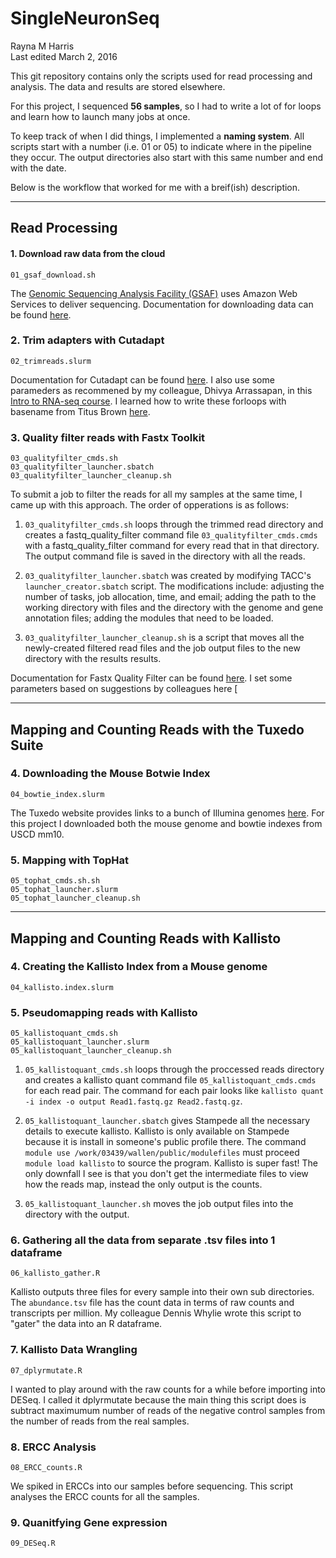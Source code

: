 # SingleNeuronSeq
Rayna M Harris  
Last edited March 2, 2016

This git repository contains only the scripts used for read processing and analysis. The data and results are stored elsewhere. 

For this project, I sequenced **56 samples**, so I had to write a lot of for loops and learn how to launch many jobs at once. 

To keep track of when I did things, I implemented a **naming system**. All scripts start with a number (i.e. 01 or 05) to indicate where in the pipeline they occur. The output directories also start with this same number and end with the date. 

Below is the workflow that worked for me with a breif(ish) description. 

---

## Read Processing

#### 1. Download raw data from the cloud
	01_gsaf_download.sh

The [Genomic Sequencing Analysis Facility (GSAF)](https://wikis.utexas.edu/display/GSAF/Home+Page) uses Amazon Web Services to deliver sequencing. Documentation for downloading data can be found [here](https://wikis.utexas.edu/display/GSAF/How+to+download+your+data).

### 2. Trim adapters with Cutadapt
	02_trimreads.slurm

Documentation for Cutadapt can be found [here](https://cutadapt.readthedocs.org/en/stable/guide.html#basic-usage). I also use some parameders as recommened by my colleague, Dhivya Arrassapan, in this [Intro to RNA-seq course](http://ccbb.biosci.utexas.edu/summerschool.html). I learned how to write these forloops with basename from Titus Brown [here](https://github.com/ngs-docs/2016-adv-begin-shell-genomics).

### 3. Quality filter reads with Fastx Toolkit
	03_qualityfilter_cmds.sh   
	03_qualityfilter_launcher.sbatch 
	03_qualityfilter_launcher_cleanup.sh 

To submit a job to filter the reads for all my samples at the same time, I came up with this approach. The order of opperations is as follows:   

1. `03_qualityfilter_cmds.sh` loops through the trimmed read directory and creates a fastq_quality_filter command file `03_qualityfilter_cmds.cmds` with a fastq_quality_filter command for every read that in that directory. The output command file is saved in the directory with all the reads. 

2. `03_qualityfilter_launcher.sbatch` was created by modifying TACC's `launcher_creator.sbatch` script. The modifications include: adjusting the number of tasks, job allocation, time, and email; adding the path to the working directory with files and the directory with the genome and gene annotation files; adding the modules that need to be loaded.

3. `03_qualityfilter_launcher_cleanup.sh` is a script that moves all the newly-created filtered read files and the job output files to the new directory with the results results.

Documentation for Fastx Quality Filter can be found [here](http://hannonlab.cshl.edu/fastx_toolkit/commandline.html#fastq_quality_filter_usage). I set some parameters based on suggestions by colleagues here [ 

---

## Mapping and Counting Reads with the Tuxedo Suite  

### 4. Downloading the Mouse Botwie Index
	04_bowtie_index.slurm

The Tuxedo website provides links to a bunch of Illumina genomes [here](https://ccb.jhu.edu/software/tophat/igenomes.shtml). For this project I downloaded both the mouse genome and bowtie indexes from USCD mm10.  

### 5. Mapping with TopHat
	05_tophat_cmds.sh.sh
	05_tophat_launcher.slurm
	05_tophat_launcher_cleanup.sh

---

## Mapping and Counting Reads with Kallisto

### 4. Creating the Kallisto Index from a Mouse genome
	04_kallisto.index.slurm

### 5.  Pseudomapping reads with Kallisto
	05_kallistoquant_cmds.sh
	05_kallistoquant_launcher.slurm
	05_kallistoquant_launcher_cleanup.sh
	
1. `05_kallistoquant_cmds.sh` loops through the proccessed reads directory and creates a kallisto quant command file `05_kallistoquant_cmds.cmds` for each read pair. The command for each pair looks like `kallisto quant -i index -o output Read1.fastq.gz Read2.fastq.gz`. 

2. `05_kallistoquant_launcher.sbatch` gives Stampede all the necessary details to execute kallisto. Kallisto is only available on Stampede because it is install in someone's public profile there. The command `module use /work/03439/wallen/public/modulefiles` must proceed `module load kallisto` to source the program. Kallisto is super fast! The only downfall I see is that you don't get the intermediate files to view how the reads map, instead the only output is the counts.	

3. `05_kallistoquant_launcher.sh` moves the job output files into the directory with the output.	
	
### 6. Gathering all the data from separate .tsv files into 1 dataframe
	06_kallisto_gather.R
Kallisto outputs three files for every sample into their own sub directories. The `abundance.tsv` file has the count data in terms of raw counts and transcripts per million. My colleague Dennis Whylie wrote this script to "gater" the data into an R dataframe.

### 7. 	Kallisto Data Wrangling
	07_dplyrmutate.R
I wanted to play around with the raw counts for a while before importing into DESeq. I called it dplyrmutate because the main thing this script does is subtract maximumum number of reads of the negative control samples from the number of reads from the real samples. 

### 8. 	ERCC Analysis
	08_ERCC_counts.R
We spiked in ERCCs into our samples before sequencing. This script analyses the ERCC counts for all the samples. 

### 9.  Quanitfying Gene expression
	09_DESeq.R